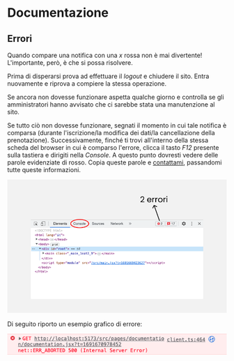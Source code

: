 # Documentazione

## Errori

Quando compare una notifica con una _x_ rossa non è mai divertente! L'importante, però, è che si possa risolvere.

Prima di disperarsi prova ad effettuare il _logout_ e chiudere il sito. Entra nuovamente e riprova a compiere la stessa operazione.

Se ancora non dovesse funzionare aspetta qualche giorno e controlla se gli amministratori hanno avvisato che ci sarebbe stata una manutenzione al sito.

Se tutto ciò non dovesse funzionare, segnati il momento in cui tale notifica è comparsa (durante l'iscrizione/la modifica dei dati/la cancellazione della prenotazione). Successivamente, finché ti trovi all'interno della stessa scheda del browser in cui è comparso l'errore, clicca il tasto _F12_ presente sulla tastiera e dirigiti nella _Console_. A questo punto dovresti vedere delle parole evidenziate di rosso. Copia queste parole e [contattami](mailto:giovicapp4@gmail.com), passandomi tutte queste informazioni.

![Console](/src/assets/documentationFiles/errors/image1.png)

Di seguito riporto un esempio grafico di errore:

![Error {small}](/src/assets/documentationFiles/errors/image2.png)
